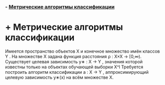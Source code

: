 ### - [Метрические алгоритмы классификации](https://github.com/blackberry26/SMPR#-%D0%9C%D0%B5%D1%82%D1%80%D0%B8%D1%87%D0%B5%D1%81%D0%BA%D0%B8%D0%B5-%D0%B0%D0%BB%D0%B3%D0%BE%D1%80%D0%B8%D1%82%D0%BC%D1%8B-%D0%BA%D0%BB%D0%B0%D1%81%D1%81%D0%B8%D1%84%D0%B8%D0%BA%D0%B0%D1%86%D0%B8%D0%B8-1)
#  + Метрические алгоритмы классификации

Имеется пространство объектов X и конечное множество имён классов Y .
На множестве X задана функция расстояния ρ : X×X → [0,∞).
Существует целевая зависимость y∗ : X → Y , значения которой известны только на объектах обучающей выборки X^l Требуется построить алгоритм классификации
a : X → Y , аппроксимирующий целевую зависимость y∗(x) на всём множестве X.
